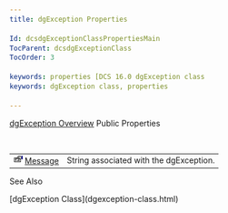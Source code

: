 ```yaml
---
title: dgException Properties

Id: dcsdgExceptionClassPropertiesMain
TocParent: dcsdgExceptionClass
TocOrder: 3

keywords: properties [DCS 16.0 dgException class
keywords: dgException class, properties

---
```


[dgException Overview](dgexception-class.html) 
Public Properties

<br />


|      |      |
| ---- | ---- |
| <img alt="public property" src="images/property.bmp" width="16" height="16" border="0" /> [Message](dgexception-class-message-property.html) | String associated with the dgException. |



See Also

<dl />
      [dgException Class](dgexception-class.html)


